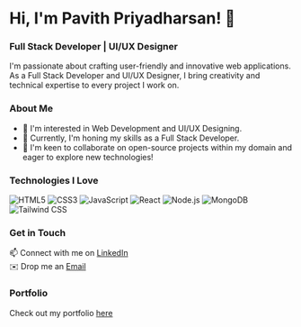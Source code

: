 <!-- Header -->
# Hi, I'm Pavith Priyadharsan! 👋
### Full Stack Developer | UI/UX Designer

<!-- Introduction -->
I'm passionate about crafting user-friendly and innovative web applications. As a Full Stack Developer and UI/UX Designer, I bring creativity and technical expertise to every project I work on. 

### About Me
- 👀 I'm interested in Web Development and UI/UX Designing.
- 🌱 Currently, I'm honing my skills as a Full Stack Developer.
- 🌟 I'm keen to collaborate on open-source projects within my domain and eager to explore new technologies!

### Technologies I Love
![HTML5](https://img.shields.io/badge/-HTML5-E34F26?style=flat-square&logo=HTML5&logoColor=white)
![CSS3](https://img.shields.io/badge/-CSS3-1572B6?style=flat-square&logo=CSS3&logoColor=white)
![JavaScript](https://img.shields.io/badge/-JavaScript-F7DF1E?style=flat-square&logo=javascript&logoColor=black)
![React](https://img.shields.io/badge/-React-61DAFB?style=flat-square&logo=react&logoColor=black)
![Node.js](https://img.shields.io/badge/-Node.js-339933?style=flat-square&logo=node.js&logoColor=white)
![MongoDB](https://img.shields.io/badge/-MongoDB-47A248?style=flat-square&logo=mongodb&logoColor=white)
![Tailwind CSS](https://img.shields.io/badge/-Tailwind%20CSS-38B2AC?style=flat-square&logo=tailwind-css&logoColor=white)

### Get in Touch
📫 Connect with me on [LinkedIn](https://www.linkedin.com/in/pavithpriyadharsan/)  
✉️ Drop me an [Email](mailto:pavithpriyadarshan222@gmail.com)

### Portfolio
Check out my portfolio [here](http://pavith-portfolio-website.netlify.app/)

